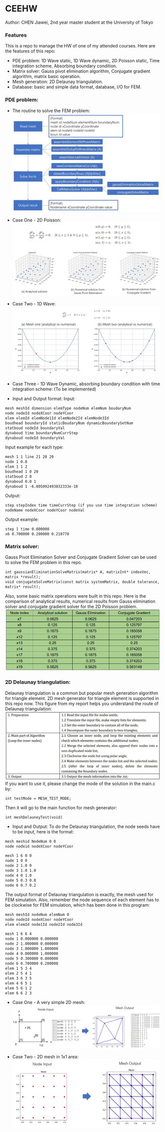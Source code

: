 # CEEHW
Author: CHEN Jiawei, 2nd year master student at the University of Tokyo

### Features
This is a repo to manage the HW of one of my attended courses.
Here are the features of this repo: 
- PDE problem: 1D Wave static, 1D Wave dynamic, 2D Poisson static, Time integration scheme, Absorbing boundary condition.
- Matrix solver: Gauss pivot elimination algorithm, Conjugate gradient algorithm, matrix basic operation.
- Mesh generation: 2D Delaunay triangulation.
- Database: basic and simple data format, database, I/O for FEM.

### PDE problem:
- The routine to solve the FEM problem:
![](./figures/structureOf2DFEM.PNG)

- Case One - 2D Poisson:
![](./figures/CaseOne2DPoisson.PNG)

- Case Two - 1D Wave:
![](./figures/CaseTwo1DWave.PNG)

- Case Three - 1D Wave Dynamic, absorbing boundary condition with time integration scheme:
  (To be implemented)

- Input and Output format:
Input:
```buildoutcfg
mesh meshId dimension elemType nodeNum elemNum boudaryNum
node nodeId nodeXCoor nodeYCoor
elem elemId elemNode1Id elemNode2Id elemNode3Id
boudhead boundaryId staticBoudaryNum dynamicBoundarySetNum
statboud nodeId boundaryVal
dynaboud time boundaryNumCurrStep
dynaboud nodeId boundaryVal
```
Input example for each type:
```buildoutcfg
mesh 1 1 line 21 20 20
node 1 0.0
elem 1 1 2
boudhead 1 0 20
statboud 2 0
dynaboud 0.0 1
dynaboud 1 -6.805092493832333e-10
```
Output:
```buildoutcfg
step stepIndex time timeCurrStep (if you use time integration scheme)
nodeName nodeXCoor nodeYCoor nodeVal
```

Output example:
```buildoutcfg
step 1 time 0.000000
x6 0.700000 0.200000 0.210770
```

### Matrix solver:
Gauss Pivot Elimination Solver and Conjugate Gradient Solver can be used to solve the FEM problem in this repo.
```buildoutcfg
int gaussianEliminationSolveMatrix(matrix* A, matrixInt* indexVec, matrix *result);
void conjugateSolveMatrix(const matrix systemMatrix, double tolerance, matrix* result);
```
Also, some basic matrix operations were built in this repo.
Here is the comparison of analytical results, numerical results from Gauss elimination solver and conjugate gradient 
solver for the 2D Poisson problem.
![](./figures/ComparisonAnalyticalNumerical.JPG)

### 2D Delaunay triangulation:
Delaunay triangulation is a common but popular mesh generation algorithm for triangle
element. 2D mesh generator for triangle element is supported in this repo now.
This figure from my report helps you understand the route of Delaunay triangulation:
![](./figures/DelaunayTriRoute.jpg)
If you want to use it, please change the mode of the solution in the main.c by:
```buildoutcfg
int testMode = MESH_TEST_MODE;
```
Then it will go to the main function for mesh generator:
```buildoutcfg
int meshDelauneyTest(void)
```
- Input and Output:
To do the Delaunay triangulation, the node seeds have to be input, here is the format:
```buildoutcfg
mesh meshid NodeNum 0 0
node nodeid nodeXCoor nodeYCoor
```
```buildoutcfg
mesh 1 6 0 0
node 1 0 0
node 2 1.0 0
node 3 1.0 1.0
node 4 0 1.0
node 5 0.3 0.8
node 6 0.7 0.2
```
The output format of Delaunay triangulation is 
exactly, the mesh used for FEM simulation. Also, remember the node sequence
of each element has to be clockwise for FEM simulation, which has been done in 
this program:
```buildoutcfg
mesh meshId nodeNum elemNum 0
node nodeId nodeXCoor nodeYCoor
elem elemId node1Id node2Id node3Id
```
```buildoutcfg
mesh 1 6 6 4
node 1 0.000000 0.000000
node 2 1.000000 0.000000
node 3 1.000000 1.000000
node 4 0.000000 1.000000
node 5 0.300000 0.800000
node 6 0.700000 0.200000
elem 1 5 3 4
elem 2 5 4 1
elem 3 6 3 5
elem 4 6 5 1
elem 5 6 1 2
elem 6 6 2 3
```
- Case One - A very simple 2D mesh:
![](./figures/MeshCaseOne.JPG)

- Case Two - 2D mesh in 1x1 area:
![](./figures/MeshCaseTwo.JPG)

